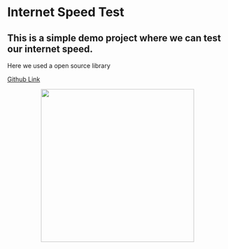 # Internet Speed Test


## This is a simple demo project where we can test our internet speed. 

<p>Here we used a open source library</p>


<a href="https://github.com/oatrice/internet-speed-testing">Github Link</a>


<p align="center">
  <img src="https://raw.githubusercontent.com/paveltech/internetspeedtest/master/device-2018-12-15-171100.png" width="350"/>
</p>
